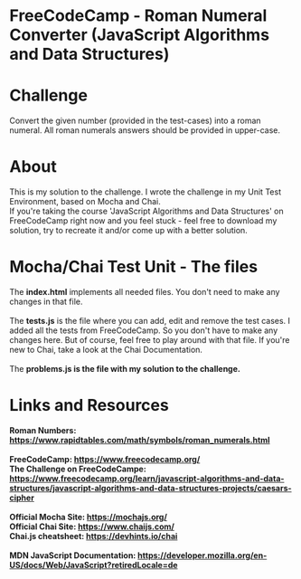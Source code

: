 # FreeCodeCamp - Roman Numeral Converter (JavaScript Algorithms and Data Structures)

# Challenge
Convert the given number (provided in the test-cases) into a roman numeral. All roman numerals answers should be provided in upper-case.

# About 
This is my solution to the challenge. I wrote the challenge in my Unit Test Environment, based on Mocha and Chai.<br>
If you're taking the course 'JavaScript Algorithms and Data Structures' on FreeCodeCamp right now and you feel stuck - feel free to download my solution, try to recreate it and/or come up with a better solution.

# Mocha/Chai Test Unit - The files
The <strong>index.html</strong> implements all needed files. You don't need to make any changes in that file.<br><br>
The <strong>tests.js</strong> is the file where you can add, edit and remove the test cases. I added all the tests from FreeCodeCamp. So you don't have to make any changes here. But of course, feel free to play around with that file. If you're new to Chai, take a look at the Chai Documentation.<br><br>
The <strong>problems.js</stong> is the file with my solution to the challenge.


# Links and Resources
Roman Numbers: https://www.rapidtables.com/math/symbols/roman_numerals.html<br><br>
FreeCodeCamp: https://www.freecodecamp.org/<br>
The Challenge on FreeCodeCampe: https://www.freecodecamp.org/learn/javascript-algorithms-and-data-structures/javascript-algorithms-and-data-structures-projects/caesars-cipher<br><br>
Official Mocha Site: https://mochajs.org/<br>
Official Chai Site: https://www.chaijs.com/<br>
Chai.js cheatsheet: https://devhints.io/chai<br><br>
MDN JavaScript Documentation: https://developer.mozilla.org/en-US/docs/Web/JavaScript?retiredLocale=de



